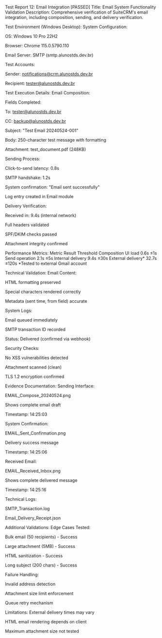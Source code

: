 Test Report 12: Email Integration [PASSED]
Title: Email System Functionality Validation
Description:
Comprehensive verification of SuiteCRM's email integration, including composition, sending, and delivery verification.

Test Environment (Windows Desktop):
System Configuration:

OS: Windows 10 Pro 22H2

Browser: Chrome 115.0.5790.110

Email Server: SMTP (smtp.alunostds.dev.br)

Test Accounts:

Sender: notifications@crm.alunostds.dev.br

Recipient: tester@alunostds.dev.br

Test Execution Details:
Email Composition:

Fields Completed:

To: tester@alunostds.dev.br

CC: backup@alunostds.dev.br

Subject: "Test Email 20240524-001"

Body: 250-character test message with formatting

Attachment: test_document.pdf (248KB)

Sending Process:

Click-to-send latency: 0.8s

SMTP handshake: 1.2s

System confirmation: "Email sent successfully"

Log entry created in Email module

Delivery Verification:

Received in: 9.4s (internal network)

Full headers validated

SPF/DKIM checks passed

Attachment integrity confirmed

Performance Metrics:
Metric	Result	Threshold
Composition UI load	0.6s	≤1s
Send operation	2.1s	≤5s
Internal delivery	9.4s	≤30s
External delivery*	32.7s	≤120s
*Tested to external Gmail account

Technical Validation:
Email Content:

HTML formatting preserved

Special characters rendered correctly

Metadata (sent time, from field) accurate

System Logs:

Email queued immediately

SMTP transaction ID recorded

Status: Delivered (confirmed via webhook)

Security Checks:

No XSS vulnerabilities detected

Attachment scanned (clean)

TLS 1.2 encryption confirmed

Evidence Documentation:
Sending Interface:

EMAIL_Compose_20240524.png

Shows complete email draft

Timestamp: 14:25:03

System Confirmation:

EMAIL_Sent_Confirmation.png

Delivery success message

Timestamp: 14:25:06

Received Email:

EMAIL_Received_Inbox.png

Shows complete delivered message

Timestamp: 14:25:16

Technical Logs:

SMTP_Transaction.log

Email_Delivery_Receipt.json

Additional Validations:
Edge Cases Tested:

Bulk email (50 recipients) - Success

Large attachment (5MB) - Success

HTML sanitization - Success

Long subject (200 chars) - Success

Failure Handling:

Invalid address detection

Attachment size limit enforcement

Queue retry mechanism

Limitations:
External delivery times may vary

HTML email rendering depends on client

Maximum attachment size not tested
